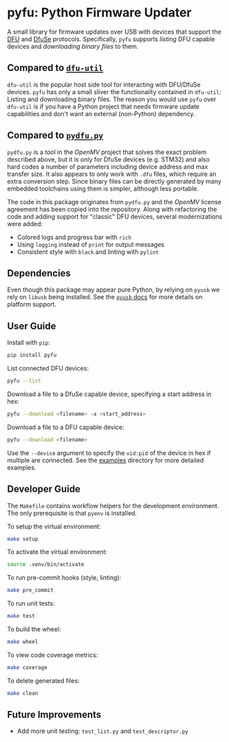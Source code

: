 # pyfu: Python Firmware Updater

A small library for firmware updates over USB with devices that support the [DFU](https://www.usb.org/sites/default/files/DFU_1.1.pdf) and [DfuSe](http://dfu-util.sourceforge.net/dfuse.html) protocols. Specifically, `pyfu` supports _listing_ DFU capable devices and _downloading binary files_ to them.

## Compared to [`dfu-util`](http://dfu-util.sourceforge.net/)

`dfu-util` is the popular host side tool for interacting with DFU/DfuSe devices. `pyfu` has only a small sliver the functionality contained in `dfu-util`: Listing and downloading binary files. The reason you would use `pyfu` over `dfu-util` is if you have a Python project that needs firmware update capabilities and don't want an external (non-Python) dependency.

## Compared to [`pydfu.py`](https://github.com/openmv/openmv/blob/9f06eb4fe15f4f181250aa5848c3e3e51bb85506/tools/pydfu.py)

`pydfu.py` is a tool in the _OpenMV_ project that solves the exact problem described above, but it is only for DfuSe devices (e.g. STM32) and also hard codes a number of parameters including device address and max transfer size. It also appears to only work with `.dfu` files, which require an extra conversion step. Since binary files can be directly generated by many embedded toolchains using them is simpler, although less portable.

The code in this package originates from `pydfu.py` and the _OpenMV_ license agreement has been copied into the repository. Along with refactoring the code and adding support for "classic" DFU devices, several modernizations were added:

- Colored logs and progress bar with `rich`
- Using `logging` instead of `print` for output messages
- Consistent style with `black` and linting with `pylint`

## Dependencies

Even though this package may appear pure Python, by relying on `pyusb` we rely on `libusb` being installed. See the [`pyusb` docs](https://github.com/pyusb/pyusb#requirements-and-platform-support) for more details on platform support.

## User Guide

Install with `pip`:

```bash
pip install pyfu
```

List connected DFU devices:

```bash
pyfu --list
```

Download a file to a DfuSe capable device, specifying a start address in hex:

```bash
pyfu --download <filename> -a <start_address>
```

Download a file to a DFU capable device:

```bash
pyfu --download <filename>
```

Use the `--device` argument to specify the `vid:pid` of the device in hex if multiple are connected. See the [examples](examples/) directory for more detailed examples.

## Developer Guide

The `Makefile` contains workflow helpers for the development environment. The only prerequisite is that `pyenv` is installed.

To setup the virtual environment:

```bash
make setup
```

To activate the virtual environment:

```bash
source .venv/bin/activate
```

To run pre-commit hooks (style, linting):

```bash
make pre_commit
```

To run unit tests:

```bash
make test
```

To build the wheel:

```bash
make wheel
```

To view code coverage metrics:

```bash
make coverage
```

To delete generated files:

```bash
make clean
```

## Future Improvements

- Add more unit testing: `test_list.py` and `test_descriptor.py`
